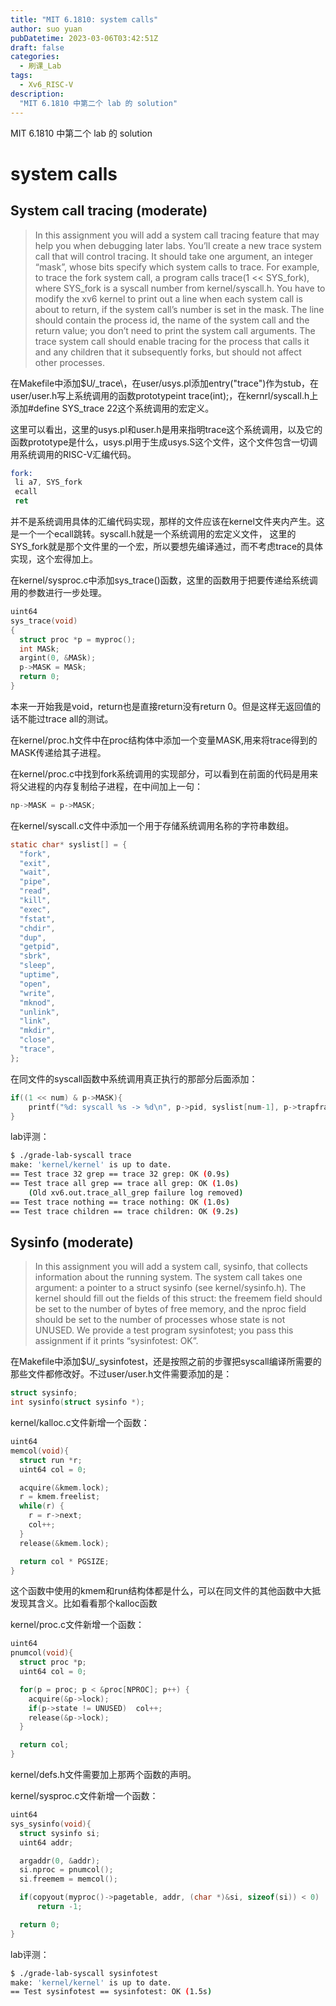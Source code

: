 ```yaml
---
title: "MIT 6.1810: system calls"
author: suo yuan
pubDatetime: 2023-03-06T03:42:51Z
draft: false
categories:
  - 刷课_Lab
tags:
  - Xv6_RISC-V
description:
  "MIT 6.1810 中第二个 lab 的 solution"
---
```


<!--more-->
MIT 6.1810 中第二个 lab 的 solution
<!--more-->

# system calls

## System call tracing (moderate)

> In this assignment you will add a system call tracing feature that may help you when debugging later labs. You’ll create a new trace system call that will control tracing. It should take one argument, an integer “mask”, whose bits specify which system calls to trace. For example, to trace the fork system call, a program calls trace(1 << SYS_fork), where SYS_fork is a syscall number from kernel/syscall.h. You have to modify the xv6 kernel to print out a line when each system call is about to return, if the system call’s number is set in the mask. The line should contain the process id, the name of the system call and the return value; you don’t need to print the system call arguments. The trace system call should enable tracing for the process that calls it and any children that it subsequently forks, but should not affect other processes.

在Makefile中添加$U/_trace\，在user/usys.pl添加entry("trace")作为stub，在user/user.h写上系统调用的函数prototypeint trace(int);，在kernrl/syscall.h上添加#define SYS_trace 22这个系统调用的宏定义。

这里可以看出，这里的usys.pl和user.h是用来指明trace这个系统调用，以及它的函数prototype是什么，usys.pl用于生成usys.S这个文件，这个文件包含一切调用系统调用的RISC-V汇编代码。

```asm
fork:
 li a7, SYS_fork
 ecall
 ret
```

并不是系统调用具体的汇编代码实现，那样的文件应该在kernel文件夹内产生。这是一个一个ecall跳转。syscall.h就是一个系统调用的宏定义文件，
这里的SYS_fork就是那个文件里的一个宏，所以要想先编译通过，而不考虑trace的具体实现，这个宏得加上。

在kernel/sysproc.c中添加sys_trace()函数，这里的函数用于把要传递给系统调用的参数进行一步处理。

```c
uint64
sys_trace(void)
{
  struct proc *p = myproc();
  int MASk;
  argint(0, &MASk);
  p->MASK = MASk;
  return 0;
}
```

本来一开始我是void，return也是直接return没有return 0。但是这样无返回值的话不能过trace all的测试。

在kernel/proc.h文件中在proc结构体中添加一个变量MASK,用来将trace得到的MASK传递给其子进程。

在kernel/proc.c中找到fork系统调用的实现部分，可以看到在前面的代码是用来将父进程的内存复制给子进程，在中间加上一句：

```c
np->MASK = p->MASK;
```

在kernel/syscall.c文件中添加一个用于存储系统调用名称的字符串数组。

```c
static char* syslist[] = {
  "fork",
  "exit",
  "wait",
  "pipe",
  "read",
  "kill",
  "exec",
  "fstat",
  "chdir",
  "dup",
  "getpid",
  "sbrk",
  "sleep",
  "uptime",
  "open",
  "write",
  "mknod",
  "unlink",
  "link",
  "mkdir",
  "close",
  "trace",
};
```

在同文件的syscall函数中系统调用真正执行的那部分后面添加：

```c
if((1 << num) & p->MASK){
    printf("%d: syscall %s -> %d\n", p->pid, syslist[num-1], p->trapframe->a0);
}
```

lab评测：

```bash
$ ./grade-lab-syscall trace
make: 'kernel/kernel' is up to date.
== Test trace 32 grep == trace 32 grep: OK (0.9s)
== Test trace all grep == trace all grep: OK (1.0s)
    (Old xv6.out.trace_all_grep failure log removed)
== Test trace nothing == trace nothing: OK (1.0s)
== Test trace children == trace children: OK (9.2s)
```

## Sysinfo (moderate)
> In this assignment you will add a system call, sysinfo, that collects information about the running system. The system call takes one argument: a pointer to a struct sysinfo (see kernel/sysinfo.h). The kernel should fill out the fields of this struct: the freemem field should be set to the number of bytes of free memory, and the nproc field should be set to the number of processes whose state is not UNUSED. We provide a test program sysinfotest; you pass this assignment if it prints “sysinfotest: OK”.

在Makefile中添加$U/_sysinfotest，还是按照之前的步骤把syscall编译所需要的那些文件都修改好。不过user/user.h文件需要添加的是：

```c
struct sysinfo;
int sysinfo(struct sysinfo *);
```

kernel/kalloc.c文件新增一个函数：

```c
uint64
memcol(void){
  struct run *r;
  uint64 col = 0;

  acquire(&kmem.lock);
  r = kmem.freelist;
  while(r) {
    r = r->next;
    col++;
  }
  release(&kmem.lock);

  return col * PGSIZE;
}
```

这个函数中使用的kmem和run结构体都是什么，可以在同文件的其他函数中大抵发现其含义。比如看看那个kalloc函数

kernel/proc.c文件新增一个函数：

```c
uint64
pnumcol(void){
  struct proc *p;
  uint64 col = 0;

  for(p = proc; p < &proc[NPROC]; p++) {
    acquire(&p->lock);
    if(p->state != UNUSED)  col++;
    release(&p->lock);
  }

  return col;
}
```

kernel/defs.h文件需要加上那两个函数的声明。

kernel/sysproc.c文件新增一个函数：

```c
uint64
sys_sysinfo(void){
  struct sysinfo si;
  uint64 addr;

  argaddr(0, &addr);
  si.nproc = pnumcol();
  si.freemem = memcol();

  if(copyout(myproc()->pagetable, addr, (char *)&si, sizeof(si)) < 0)
      return -1;

  return 0;
}
```

lab评测：

```bash
$ ./grade-lab-syscall sysinfotest
make: 'kernel/kernel' is up to date.
== Test sysinfotest == sysinfotest: OK (1.5s)
```
